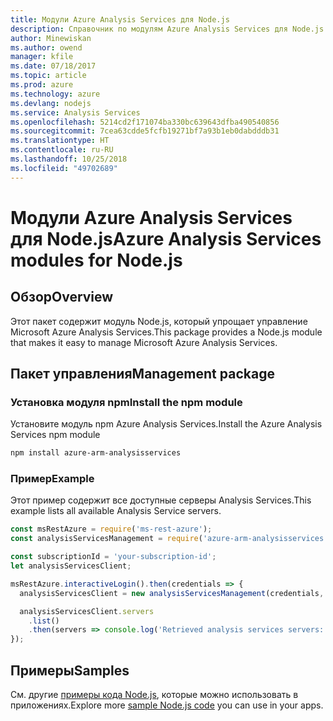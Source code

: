 ```yaml
---
title: Модули Azure Analysis Services для Node.js
description: Справочник по модулям Azure Analysis Services для Node.js
author: Minewiskan
ms.author: owend
manager: kfile
ms.date: 07/18/2017
ms.topic: article
ms.prod: azure
ms.technology: azure
ms.devlang: nodejs
ms.service: Analysis Services
ms.openlocfilehash: 5214cd2f171074ba330bc639643dfba490540856
ms.sourcegitcommit: 7cea63cdde5fcfb19271bf7a93b1eb0dabdddb31
ms.translationtype: HT
ms.contentlocale: ru-RU
ms.lasthandoff: 10/25/2018
ms.locfileid: "49702689"
---
```

# <a name="azure-analysis-services-modules-for-nodejs"></a><span data-ttu-id="1e27b-103">Модули Azure Analysis Services для Node.js</span><span class="sxs-lookup"><span data-stu-id="1e27b-103">Azure Analysis Services modules for Node.js</span></span>

## <a name="overview"></a><span data-ttu-id="1e27b-104">Обзор</span><span class="sxs-lookup"><span data-stu-id="1e27b-104">Overview</span></span>
<span data-ttu-id="1e27b-105">Этот пакет содержит модуль Node.js, который упрощает управление Microsoft Azure Analysis Services.</span><span class="sxs-lookup"><span data-stu-id="1e27b-105">This package provides a Node.js module that makes it easy to manage Microsoft Azure Analysis Services.</span></span>

## <a name="management-package"></a><span data-ttu-id="1e27b-106">Пакет управления</span><span class="sxs-lookup"><span data-stu-id="1e27b-106">Management package</span></span>

### <a name="install-the-npm-module"></a><span data-ttu-id="1e27b-107">Установка модуля npm</span><span class="sxs-lookup"><span data-stu-id="1e27b-107">Install the npm module</span></span>

<span data-ttu-id="1e27b-108">Установите модуль npm Azure Analysis Services.</span><span class="sxs-lookup"><span data-stu-id="1e27b-108">Install the Azure Analysis Services npm module</span></span>

```bash
npm install azure-arm-analysisservices
```

### <a name="example"></a><span data-ttu-id="1e27b-109">Пример</span><span class="sxs-lookup"><span data-stu-id="1e27b-109">Example</span></span>

<span data-ttu-id="1e27b-110">Этот пример содержит все доступные серверы Analysis Services.</span><span class="sxs-lookup"><span data-stu-id="1e27b-110">This example lists all available Analysis Service servers.</span></span>

```javascript
const msRestAzure = require('ms-rest-azure');
const analysisServicesManagement = require('azure-arm-analysisservices');

const subscriptionId = 'your-subscription-id';
let analysisServicesClient;

msRestAzure.interactiveLogin().then(credentials => {
  analysisServicesClient = new analysisServicesManagement(credentials, subscriptionId);

  analysisServicesClient.servers
    .list()
    .then(servers => console.log('Retrieved analysis services servers: ', servers));
});
```

## <a name="samples"></a><span data-ttu-id="1e27b-111">Примеры</span><span class="sxs-lookup"><span data-stu-id="1e27b-111">Samples</span></span>

<span data-ttu-id="1e27b-112">См. другие [примеры кода Node.js](https://azure.microsoft.com/resources/samples/?platform=nodejs), которые можно использовать в приложениях.</span><span class="sxs-lookup"><span data-stu-id="1e27b-112">Explore more [sample Node.js code](https://azure.microsoft.com/resources/samples/?platform=nodejs) you can use in your apps.</span></span>
